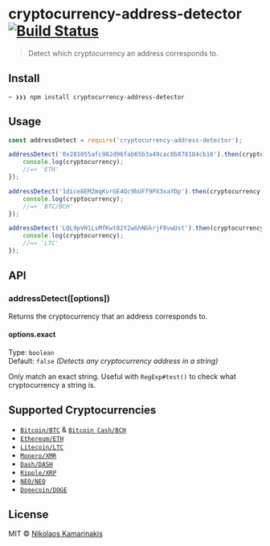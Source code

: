 # cryptocurrency-address-detector [![Build Status](https://travis-ci.org/k4m4/cryptocurrency-address-detector.svg?branch=master)](https://travis-ci.org/k4m4/cryptocurrency-address-detector)

> Detect which cryptocurrency an address corresponds to.


## Install

```
~ ❯❯❯ npm install cryptocurrency-address-detector
```


## Usage

```js
const addressDetect = require('cryptocurrency-address-detector');

addressDetect('0x281055afc982d96fab65b3a49cac8b878184cb16').then(cryptocurrency => {
	console.log(cryptocurrency);
	//=> 'ETH'
});

addressDetect('1dice8EMZmqKvrGE4Qc9bUFf9PX3xaYDp').then(cryptocurrency => {
	console.log(cryptocurrency);
	//=> 'BTC/BCH'
});

addressDetect('LQL9pVH1LsMfKwt82Y2wGhNGkrjF8vwUst').then(cryptocurrency => {
	console.log(cryptocurrency);
	//=> 'LTC'
});
```


## API

### addressDetect([options])

Returns the cryptocurrency that an address corresponds to.

#### options.exact

Type: `boolean`<br>
Default: `false` *(Detects any cryptocurrency address in a string)*

Only match an exact string. Useful with `RegExp#test()` to check what cryptocurrency a string is.


## Supported Cryptocurrencies

- [`Bitcoin/BTC`](https://github.com/kevva/bitcoin-regex) & [`Bitcoin Cash/BCH`](https://github.com/k4m4/bitcoincash-regex)
- [`Ethereum/ETH`](https://github.com/k4m4/ethereum-regex)
- [`Litecoin/LTC`](https://github.com/k4m4/litecoin-regex)
- [`Monero/XMR`](https://github.com/k4m4/monero-regex)
- [`Dash/DASH`](https://github.com/k4m4/dash-regex)
- [`Ripple/XRP`](https://github.com/k4m4/ripple-regex)
- [`NEO/NEO`](https://github.com/k4m4/neo-regex)
- [`Dogecoin/DOGE`](https://github.com/k4m4/dogecoin-regex)


## License

MIT © [Nikolaos Kamarinakis](https://nikolaskama.me)
